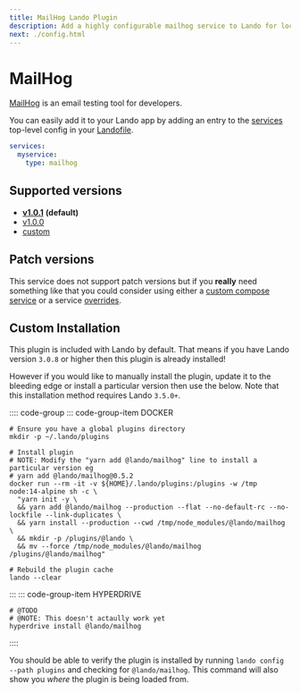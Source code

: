 ```yaml
---
title: MailHog Lando Plugin
description: Add a highly configurable mailhog service to Lando for local development with all the power of Docker and Docker Compose.
next: ./config.html
---
```


# MailHog

[MailHog](https://github.com/mailhog/MailHog) is an email testing tool for developers.

You can easily add it to your Lando app by adding an entry to the [services](https://docs.lando.dev/config/services.html) top-level config in your [Landofile](https://docs.lando.dev/config/lando.html).

```yaml
services:
  myservice:
    type: mailhog
```

## Supported versions

*   **[v1.0.1](https://hub.docker.com/r/mailhog/mailhog/)** **(default)**
*   [v1.0.0](https://hub.docker.com/r/mailhog/mailhog/)
*   [custom](https://docs.lando.dev/config/services.html#advanced)

## Patch versions

This service does not support patch versions but if you **really** need something like that you could consider using either a [custom compose service](https://docs.lando.dev/compose) or a service [overrides](https://docs.lando.dev/config/services.html#overrides).

## Custom Installation

This plugin is included with Lando by default. That means if you have Lando version `3.0.8` or higher then this plugin is already installed!

However if you would like to manually install the plugin, update it to the bleeding edge or install a particular version then use the below. Note that this installation method requires Lando `3.5.0+`.

:::: code-group
::: code-group-item DOCKER
```bash:no-line-numbers
# Ensure you have a global plugins directory
mkdir -p ~/.lando/plugins

# Install plugin
# NOTE: Modify the "yarn add @lando/mailhog" line to install a particular version eg
# yarn add @lando/mailhog@0.5.2
docker run --rm -it -v ${HOME}/.lando/plugins:/plugins -w /tmp node:14-alpine sh -c \
  "yarn init -y \
  && yarn add @lando/mailhog --production --flat --no-default-rc --no-lockfile --link-duplicates \
  && yarn install --production --cwd /tmp/node_modules/@lando/mailhog \
  && mkdir -p /plugins/@lando \
  && mv --force /tmp/node_modules/@lando/mailhog /plugins/@lando/mailhog"

# Rebuild the plugin cache
lando --clear
```
:::
::: code-group-item HYPERDRIVE
```bash:no-line-numbers
# @TODO
# @NOTE: This doesn't actaully work yet
hyperdrive install @lando/mailhog
```
::::

You should be able to verify the plugin is installed by running `lando config --path plugins` and checking for `@lando/mailhog`. This command will also show you _where_ the plugin is being loaded from.
